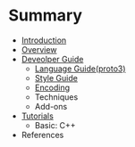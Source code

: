# Summary

* [Introduction](README.md)
* [Overview](overview.md)
* [Deveolper Guide](deveolper-guide.md)
  * [Language Guide\(proto3\)](deveolper-guide/language-guideproto3.md)
  * [Style Guide](deveolper-guide/style-guide.md)
  * [Encoding](deveolper-guide/encoding.md)
  * Techniques
  * Add-ons
* [Tutorials](tutorials.md)
  * Basic: C++
* References

